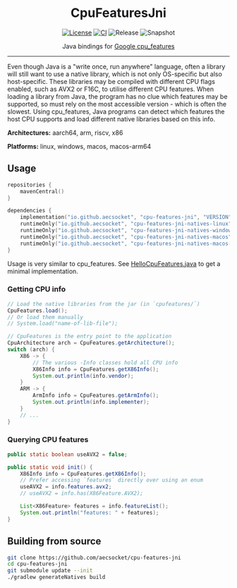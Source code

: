 <div align="center">

# CpuFeaturesJni
[![License](https://img.shields.io/github/license/aecsocket/cpu-features-jni)](LICENSE)
[![CI](https://img.shields.io/github/actions/workflow/status/aecsocket/cpu-features-jni/build.yml)](https://github.com/aecsocket/cpu-features-jni/actions/workflows/build.yml)
![Release](https://img.shields.io/maven-central/v/io.github.aecsocket/cpu-features-jni?label=release)
![Snapshot](https://img.shields.io/nexus/s/io.github.aecsocket/cpu-features-jni?label=snapshot&server=https%3A%2F%2Fs01.oss.sonatype.org)

Java bindings for [Google cpu_features](https://github.com/google/cpu_features)

---

</div>

Even though Java is a "write once, run anywhere" language, often a library will still want to use a native library,
which is not only OS-specific but also host-specific. These libraries may be compiled with different CPU flags enabled,
such as AVX2 or F16C, to utilise different CPU features. When loading a library from Java, the program has no clue
which features may be supported, so must rely on the most accessible version - which is often the slowest. Using
cpu_features, Java programs can detect which features the host CPU supports and load different native libraries based
on this info.

**Architectures:** aarch64, arm, riscv, x86

**Platforms:** linux, windows, macos, macos-arm64

## Usage

```kotlin
repositories {
    mavenCentral()
}

dependencies {
    implementation("io.github.aecsocket", "cpu-features-jni", "VERSION")
    runtimeOnly("io.github.aecsocket", "cpu-features-jni-natives-linux", "VERSION")
    runtimeOnly("io.github.aecsocket", "cpu-features-jni-natives-windows", "VERSION")
    runtimeOnly("io.github.aecsocket", "cpu-features-jni-natives-macos", "VERSION")
    runtimeOnly("io.github.aecsocket", "cpu-features-jni-natives-macos-arm64", "VERSION")
}
```

Usage is very similar to cpu_features. See [HelloCpuFeatures.java](cpu-features-jni-test/src/test/java/cpufeatures/HelloCpuFeatures.java)
to get a minimal implementation.

### Getting CPU info

```java
// Load the native libraries from the jar (in `cpufeatures/`)
CpuFeatures.load();
// Or load them manually
// System.load("name-of-lib-file");

// CpuFeatures is the entry point to the application
CpuArchitecture arch = CpuFeatures.getArchitecture();
switch (arch) {
    X86 -> {
        // The various -Info classes hold all CPU info
        X86Info info = CpuFeatures.getX86Info();
        System.out.println(info.vendor);
    }
    ARM -> {
        ArmInfo info = CpuFeatures.getArmInfo();
        System.out.println(info.implementer);
    }
    // ...
}
```

### Querying CPU features

```java
public static boolean useAVX2 = false;

public static void init() {
    X86Info info = CpuFeatures.getX86Info();
    // Prefer accessing `features` directly over using an enum
    useAVX2 = info.features.avx2;
    // useAVX2 = info.has(X86Feature.AVX2);

    List<X86Feature> features = info.featureList();
    System.out.println("features: " + features);
}
```

## Building from source

```sh
git clone https://github.com/aecsocket/cpu-features-jni
cd cpu-features-jni
git submodule update --init
./gradlew generateNatives build
```
